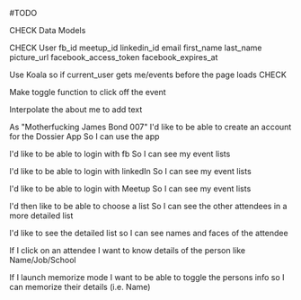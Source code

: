 #TODO

CHECK Data Models

CHECK User
  fb_id
  meetup_id
  linkedin_id
  email
  first_name
  last_name
  picture_url
  facebook_access_token
  facebook_expires_at

Use Koala so
  if current_user gets me/events before the page loads CHECK

  Make toggle function to click off the event

  Interpolate the about me to add text



As "Motherfucking James Bond 007"
  I'd like to be able to create an account for the Dossier App
  So I can use the app

  I'd like to be able to login with fb
  So I can see my event lists

  I'd like to be able to login with linkedIn
  So I can see my event lists

  I'd like to be able to login with Meetup
  So I can see my event lists

  I'd then like to be able to choose a list
  So I can see the other attendees in a more detailed list

  I'd like to see the detailed list
  so I can see names and faces of the attendee

  If I click on an attendee
  I want to know details of the person like Name/Job/School

  If I launch memorize mode
  I want to be able to toggle the persons info so I can memorize their details (i.e. Name)
